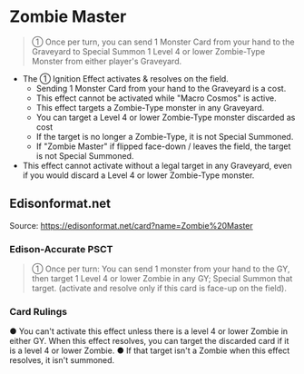 # Zombie Master

> ① Once per turn, you can send 1 Monster Card from your hand to the Graveyard to Special Summon 1 Level 4 or lower Zombie-Type Monster from either player's Graveyard.

*   The ① Ignition Effect activates & resolves on the field.
    *   Sending 1 Monster Card from your hand to the Graveyard is a cost.
    *   This effect cannot be activated while "Macro Cosmos" is active.
    *   This effect targets a Zombie-Type monster in any Graveyard.
    *   You can target a Level 4 or lower Zombie-Type monster discarded as cost
    *   If the target is no longer a Zombie-Type, it is not Special Summoned.
    *   If "Zombie Master" if flipped face-down / leaves the field, the target is not Special Summoned.
*   This effect cannot activate without a legal target in any Graveyard, even if you would discard a Level 4 or lower Zombie-Type monster.

## Edisonformat.net

Source: https://edisonformat.net/card?name=Zombie%20Master

### Edison-Accurate PSCT

> ① Once per turn: You can send 1 monster from your hand to the GY, then target 1 Level 4 or lower Zombie in any GY; Special Summon that target.
> (activate and resolve only if this card is face-up on the field).

### Card Rulings

● You can't activate this effect unless there is a level 4 or lower Zombie in either GY.
When this effect resolves, you can target the discarded card if it is a level 4 or lower Zombie.
● If that target isn't a Zombie when this effect resolves, it isn't summoned.
            